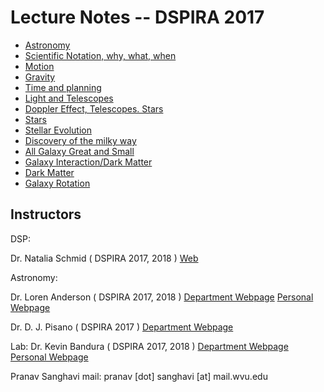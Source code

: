 # Lecture Notes -- DSPIRA 2017

- [Astronomy](http://wvurail.org/dspira/lectures/astronomy/) 
- [Scientific Notation, why, what, when](https://github.com/WVURAIL/dspira/blob/master/lectures/astronomy/LDA_Lectures/RET_DSP_Intro.pdf)
- [Motion](https://github.com/WVURAIL/dspira/blob/master/lectures/astronomy/LDA_Lectures/RET_DSP_MotionOfSky1.pdf)
- [Gravity](https://github.com/WVURAIL/dspira/blob/master/lectures/astronomy/LDA_Lectures/RET_DSP_Gravity.pdf)
- [Time and planning](https://github.com/WVURAIL/dspira/blob/master/lectures/astronomy/LDA_Lectures/RET_SCP_Time_Planning_Observations.pdf)
- [Light and Telescopes](https://github.com/WVURAIL/dspira/blob/master/lectures/astronomy/DJP_Lectures/RET_0706.pdf) 
- [Doppler Effect, Telescopes. Stars](https://github.com/WVURAIL/dspira/blob/master/lectures/astronomy/DJP_Lectures/RET_0707.pdf) 
- [Stars](https://github.com/WVURAIL/dspira/blob/master/lectures/astronomy/DJP_Lectures/RET_0710.pdf)
- [Stellar Evolution](https://github.com/WVURAIL/dspira/blob/master/lectures/astronomy/DJP_Lectures/RET_0711.pdf)
- [Discovery of the milky way](https://github.com/WVURAIL/dspira/blob/master/lectures/astronomy/DJP_Lectures/RET_0712.pdf)
- [All Galaxy Great and Small](https://github.com/WVURAIL/dspira/blob/master/lectures/astronomy/DJP_Lectures/RET_0713.pdf)
- [Galaxy Interaction/Dark Matter](https://github.com/WVURAIL/dspira/blob/master/lectures/astronomy/DJP_Lectures/RET_0714.pdf)
- [Dark Matter](https://github.com/WVURAIL/dspira/blob/master/lectures/astronomy/LDA_Lectures/RET_DSP_Dark_Matter.pdf)
- [Galaxy Rotation](https://github.com/WVURAIL/dspira/blob/master/lectures/astronomy/LDA_Lectures/RET_DSP_Rotation_Curves.pdf)

## Instructors 

DSP: 

Dr. Natalia Schmid  ( DSPIRA 2017, 2018 )
[Web](http://www.statler.wvu.edu/faculty-staff/faculty/natalia-schmid)

Astronomy:  

Dr. Loren Anderson  ( DSPIRA 2017, 2018 )
[Department Webpage](http://physics.wvu.edu/faculty-and-staff/faculty/loren-anderson)
[Personal Webpage](http://community.wvu.edu/~ldanderson/)

Dr. D. J. Pisano  ( DSPIRA 2017 ) 
[Department Webpage](http://physics.wvu.edu/faculty-and-staff/faculty/d-j-pisano)

Lab:
Dr. Kevin Bandura   ( DSPIRA 2017, 2018 )
[Department Webpage](http://www.statler.wvu.edu/faculty-staff/faculty/kevin-bandura)
[Personal Webpage](http://community.wvu.edu/%7Ekmbandura/)

Pranav Sanghavi
mail: pranav [dot] sanghavi [at] mail.wvu.edu

